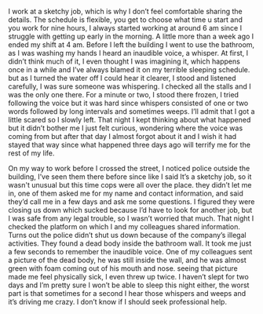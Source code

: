 I work at a sketchy job, which is why I don’t feel comfortable sharing the details. The schedule is flexible, you get to choose what time u start and you work for nine hours, I always started working at around 6 am since I struggle with getting up early in the morning. A little more than a week ago I ended my shift at 4 am. Before I left the building I went to use the bathroom, as I was washing my hands I heard an inaudible voice, a whisper. At first, I didn’t think much of it, I even thought I was imagining it, which happens once in a while and I’ve always blamed it on my terrible sleeping schedule. but as I turned the water off I could hear it clearer, I stood and listened carefully, I was sure someone was whispering. I checked all the stalls and I was the only one there. For a minute or two, I stood there frozen, I tried following the voice but it was hard since whispers consisted of one or two words followed by long intervals and sometimes weeps. I’ll admit that I got a little scared so I slowly left. That night I kept thinking about what happened but it didn’t bother me I just felt curious, wondering where the voice was coming from but after that day I almost forgot about it and I wish it had stayed that way since what happened three days ago will terrify me for the rest of my life.

  On my way to work before I crossed the street, I noticed police outside the building, I’ve seen them there before since like I said It’s a sketchy job, so it wasn't unusual but this time cops were all over the place. they didn’t let me in, one of them asked me for my name and contact information, and said they’d call me in a few days and ask me some questions. I figured they were closing us down which sucked because I’d have to look for another job, but I was safe from any legal trouble, so I wasn’t worried that much. That night I checked the platform on which I and my colleagues shared information. Turns out the police didn’t shut us down because of the company’s illegal activities. They found a dead body inside the bathroom wall. It took me just a few seconds to remember the inaudible voice. One of my colleagues sent a picture of the dead body, he was still inside the wall, and he was almost green with foam coming out of his mouth and nose. seeing that picture made me feel physically sick, I even threw up twice. I haven’t slept for two days and I’m pretty sure I won’t be able to sleep this night either, the worst part is that sometimes for a second I hear those whispers and weeps and it’s driving me crazy. I don’t know if I should seek professional help.